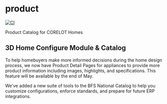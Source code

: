 # product
[![CI](https://github.com/owner/product/actions/workflows/ci.yml/badge.svg)](https://github.com/owner/product/actions/workflows/ci.yml)

Product Catalog for CORELOT Homes

## 3D Home Configure Module & Catalog
To help homebuyers make more informed decisions during the home design process, we now have Product Detail Pages for appliances to provide more product information including images, highlights, and specifications. This feature will be available by the end of May.

We've added a new suite of tools to the BFS National Catalog to help you customize configurations, enforce standards, and prepare for future ERP integrations.
